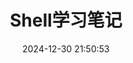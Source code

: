 ---
pageComponent:
  name: Catalogue
  data:
    path: 02.编程/01.Shell学习笔记
    description: 尚记时，记之
title: Shell学习笔记
date: 2024-12-30 21:50:53
permalink: /shell/
sidebar: false
article: false
comment: false
editLink: false
---